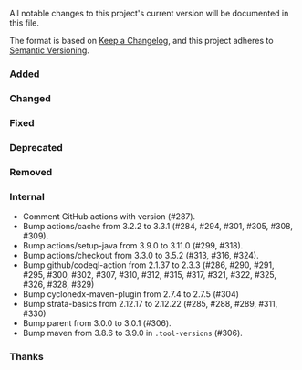 All notable changes to this project's current version will be documented in this file.

The format is based on [Keep a Changelog](https://keepachangelog.com/en/1.0.0/), and this project adheres
to [Semantic Versioning](https://semver.org/spec/v2.0.0.html).

### Added

### Changed

### Fixed

### Deprecated

### Removed

### Internal

- Comment GitHub actions with version (#287).
- Bump actions/cache from 3.2.2 to 3.3.1 (#284, #294, #301, #305, #308, #309).
- Bump actions/setup-java from 3.9.0 to 3.11.0 (#299, #318).
- Bump actions/checkout from 3.3.0 to 3.5.2 (#313, #316, #324).
- Bump github/codeql-action from 2.1.37 to 2.3.3 (#286, #290, #291, #295, #300, #302, #307, #310,
  #312, #315, #317, #321, #322, #325, #326, #328, #329)
- Bump cyclonedx-maven-plugin from 2.7.4 to 2.7.5 (#304)
- Bump strata-basics from 2.12.17 to 2.12.22 (#285, #288, #289, #311, #330)
- Bump parent from 3.0.0 to 3.0.1 (#306).
- Bump maven from 3.8.6 to 3.9.0 in `.tool-versions` (#306).

### Thanks
